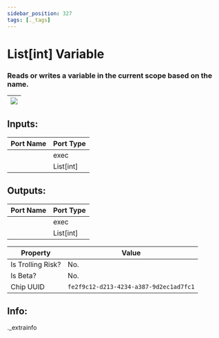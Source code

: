 ```yaml
---
sidebar_position: 327
tags: [._tags]
---
```


# List[int] Variable


### Reads or writes a variable in the current scope based on the name.

| ![](https://images-ext-2.discordapp.net/external/MPmIaQzlEPmgGWlgi-WxBBXt0Bjv_zWPkg1y1f_sy3s/https/www.recroomcircuits.com/image/circuit/absolute-value?width=206&height=108) |
|-----|

## Inputs:
| Port Name | Port Type |
|-----------|-----------|
|  | exec |
|  | List[int] |

## Outputs:
| Port Name | Port Type |
|-----------|-----------|
|  | exec |
|  | List[int] | 

| Property  | Value |
|-------------------|-----------|
| Is Trolling Risk? | No. |
| Is Beta? | No. |
| Chip UUID | `fe2f9c12-d213-4234-a387-9d2ec1ad7fc1` |

## Info:
._extrainfo